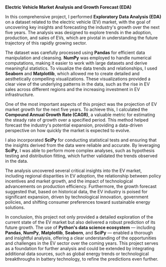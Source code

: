 **Electric Vehicle Market Analysis and Growth Forecast (EDA)**

In this comprehensive project, I performed **Exploratory Data Analysis (EDA)** on a dataset related to the electric vehicle (EV) market, with the goal of uncovering key insights and forecasting the industry's growth over the next five years. The analysis was designed to explore trends in the adoption, production, and sales of EVs, which are pivotal in understanding the future trajectory of this rapidly growing sector.

The dataset was carefully processed using **Pandas** for efficient data manipulation and cleansing. **NumPy** was employed to handle numerical computations, making it easier to work with large datasets and derive meaningful statistics. To visualize the data trends and relationships, I used **Seaborn** and **Matplotlib**, which allowed me to create detailed and aesthetically compelling visualizations. These visualizations provided a clear view of the underlying patterns in the data, such as the rise in EV sales across different regions and the increasing investment in EV infrastructure.

One of the most important aspects of this project was the projection of EV market growth for the next five years. To achieve this, I calculated the **Compound Annual Growth Rate (CAGR)**, a valuable metric for estimating the steady rate of growth over a specified period. This method helped forecast the industry's potential expansion, providing a data-driven perspective on how quickly the market is expected to evolve.

I also incorporated **SciPy** for conducting statistical tests and ensuring that the insights derived from the data were reliable and accurate. By leveraging **SciPy**, I was able to perform more complex analyses, such as hypothesis testing and distribution fitting, which further validated the trends observed in the data.

The analysis uncovered several critical insights into the EV market, including regional disparities in EV adoption, the relationship between policy incentives and market growth, and the impact of technological advancements on production efficiency. Furthermore, the growth forecast suggested that, based on historical data, the EV industry is poised for significant expansion, driven by technological innovation, government policies, and shifting consumer preferences toward sustainable energy solutions.

In conclusion, this project not only provided a detailed exploration of the current state of the EV market but also delivered a robust prediction of its future growth. The use of **Python's data science ecosystem** — including **Pandas**, **NumPy**, **Matplotlib**, **Seaborn**, and **SciPy** — enabled a thorough and insightful analysis, offering a clear understanding of the opportunities and challenges in the EV sector over the coming years. This project serves as a foundation for further analysis and could be extended by integrating additional data sources, such as global energy trends or technological breakthroughs in battery technology, to refine the predictions even further.
